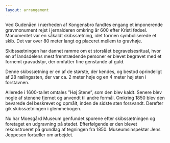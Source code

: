 ```yaml
---
layout: arrangement
---
```


Ved Gudenåen i nærheden af Kongensbro fandtes engang et imponerende gravmonument rejst i jernalderen omkring år 600 efter Kristi fødsel. Monumentet var en såkaldt skibssætning, idet formen symboliserede et skib. Det var over 80 meter langt og placeret mellem to gravhøje.

Skibssætningen har dannet ramme om et storslået begravelsesritual, hvor en af landsdelens mest fremtrædende personer er blevet begravet med et fornemt gravudstyr, der omfatter fine genstande af guld.

Denne skibssætning er en af de største, der kendes, og bestod oprindeligt af 28 rælingssten, der var ca. 2 meter høje og en 4 meter høj sten i forstavnen.

Allerede i 1600-tallet omtales ”Høj Stene”, som den blev kaldt. Senere blev nogle af stenene fjernet og anvendt til andre formål. Omkring 1850 blev den bevarede del beskrevet og opmålt, inden de sidste sten forsvandt. Derefter gik skibssætningen i glemmebogen.

Nu har Moesgård Museum genfundet sporene efter skibssætningen og foretaget en udgravning på stedet. Efterfølgende er den blevet rekonstrueret på grundlag af tegningen fra 1850. Museumsinspektør Jens Jeppesen fortæller om arbejdet.

